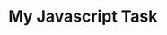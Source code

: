 <!DOCTYPE html>
<html lang="en">
<head>
    <meta charset="UTF-8">
    <meta name="viewport" content="width=device-width, initial-scale=1.0">
</head>
<body>
    <h1>My Javascript Task</h1>
    <p id="demo"></p>
    <script >
    	// my first javascript task. Here goes nothing.
let firstName = 'Oluwaseyi'; 
let lastName = 'Olawuwo';
let regCourses = ['html,css,javascript', 'design']
console.log(firstName , '', lastName,'', regCourses);
   console.log('Number of Registered Courses:', '',regCourses.length);

   for (let i=1; i <= 200; i++) {
        if (i % 2 ==0)
        console.log(i)
   }
   document.getElementById("demo").innerHTML = firstName + ' ' + lastName + '<br>' + regCourses;
    </script>
</body>
</html>
